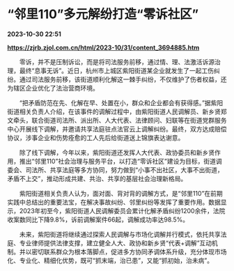 # “邻里110”多元解纷打造“零诉社区”

**2023-10-30 22:51**

**https://zjrb.zjol.com.cn/html/2023-10/31/content_3694885.htm**

　　零诉，并不是压制诉讼，而是将司法服务前移，通过情、理、法激活诉源治理，最终“息事无诉”。近日，杭州市上城区紫阳街道某企业就发生了一起工伤纠纷。通过司法服务前移，该街道顺利化解这一棘手纠纷，不仅维护了伤者权益，还为辖区企业优化了法治营商环境。

　　“把矛盾防范在先、化解在早、处置在小，群众和企业都会有获得感。”据紫阳街道相关负责人介绍，在该事件的调解过程中，由紫阳街道人民调解员、新乡贤郑文牵头，联合街道司法所、派出所、人大代表、法律顾问、妇联等在街道党群服务中心开展线下调解，并邀请共享法庭驻点法官云上调解纠纷。最终，双方达成赔偿协议，涉事企业和伤势痊愈的工人先后给街道送上锦旗表达谢意。

　　除了线下调解，今年以来，紫阳街道还发挥人大代表、政协委员和新乡贤作用，推出“邻里110”社会治理与服务平台，以打造“零诉社区”建设为目标，街道调委会、司法所、共享法庭等多方协同，努力做到“小事不出社区，大事不出街道，矛盾不上交”，推动形成共建、共治、共享的基层社会治理新格局。

　　紫阳街道相关负责人认为，面对面、背对背的调解方式，是“邻里110”在前期实践中总结出的重要法宝，在解决事故纠纷、邻里纠纷等发挥了重要作用。数据显示，2023年初至今，紫阳街道人民调解委员会累计化解矛盾纠纷1200余件，法院收案数同比下降9.8%，诉前调解案件66起，调解成功率达98.5%。

　　未来，紫阳街道将继续通过探索人民调解与市场化调解并行模式，依托共享法庭、专业律师提供法律支撑，建立健全人大、政协和新乡贤“代表+调解”互动机制。并以密切联系群众为根本落脚点，促进多方协同矛调体系升级，充分体现市场化、专业化、精细化优势，既可“抓末端，治已患”，又能“抓初始，治未病”。